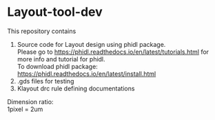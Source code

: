 # Layout-tool-dev
This repository contains
1. Source code for Layout design using phidl package. <br> Please go to https://phidl.readthedocs.io/en/latest/tutorials.html for more info and tutorial for phidl.<br>To download phidl package: https://phidl.readthedocs.io/en/latest/install.html
2. .gds files for testing
3. Klayout drc rule defining documentations

Dimension ratio: <br> 1pixel = 2um

